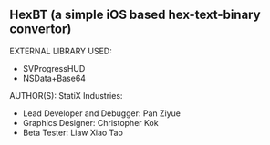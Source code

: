 HexBT (a simple iOS based hex-text-binary convertor)
----------------------------------------------------

EXTERNAL LIBRARY USED:
* SVProgressHUD
* NSData+Base64

AUTHOR(S):
StatiX Industries:
* Lead Developer and Debugger: Pan Ziyue
* Graphics Designer: Christopher Kok
* Beta Tester: Liaw Xiao Tao